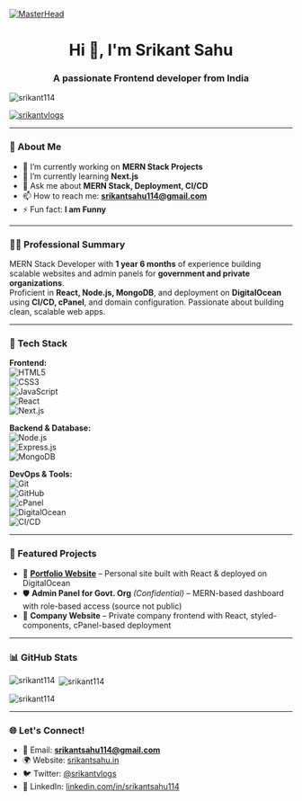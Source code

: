 [![MasterHead](https://repository-images.githubusercontent.com/588181932/e36ec678-7984-4cdd-8e4c-a3932772ff8e)](https://github.com/Srikant114)
<h1 align="center">Hi 👋, I'm Srikant Sahu</h1>
<h3 align="center">A passionate Frontend developer from India</h3>

<p align="left"> <img src="https://komarev.com/ghpvc/?username=srikant114&label=Profile%20views&color=0e75b6&style=flat" alt="srikant114" /> </p>
<p align="left"> <a href="https://twitter.com/srikantvlogs" target="blank"><img src="https://img.shields.io/twitter/follow/srikantvlogs?logo=twitter&style=for-the-badge" alt="srikantvlogs" /></a> </p>

---

### 💼 About Me
- 🔭 I’m currently working on **MERN Stack Projects**
- 🌱 I’m currently learning **Next.js**
- 💬 Ask me about **MERN Stack, Deployment, CI/CD**
- 📫 How to reach me: **srikantsahu114@gmail.com**
- ⚡ Fun fact: **I am Funny**

---

### 👨‍💻 Professional Summary
MERN Stack Developer with **1 year 6 months** of experience building scalable websites and admin panels for **government and private organizations**.  
Proficient in **React, Node.js, MongoDB**, and deployment on **DigitalOcean** using **CI/CD, cPanel**, and domain configuration. Passionate about building clean, scalable web apps.

---

### 🚀 Tech Stack

**Frontend:**  
![HTML5](https://img.shields.io/badge/-HTML5-E34F26?style=flat&logo=html5&logoColor=white)  
![CSS3](https://img.shields.io/badge/-CSS3-1572B6?style=flat&logo=css3)  
![JavaScript](https://img.shields.io/badge/-JavaScript-F7DF1E?style=flat&logo=javascript&logoColor=black)  
![React](https://img.shields.io/badge/-React-61DAFB?style=flat&logo=react)  
![Next.js](https://img.shields.io/badge/-Next.js-000000?style=flat&logo=next.js)

**Backend & Database:**  
![Node.js](https://img.shields.io/badge/-Node.js-339933?style=flat&logo=node.js&logoColor=white)  
![Express.js](https://img.shields.io/badge/-Express.js-000000?style=flat&logo=express)  
![MongoDB](https://img.shields.io/badge/-MongoDB-47A248?style=flat&logo=mongodb)

**DevOps & Tools:**  
![Git](https://img.shields.io/badge/-Git-F05032?style=flat&logo=git&logoColor=white)  
![GitHub](https://img.shields.io/badge/-GitHub-181717?style=flat&logo=github)  
![cPanel](https://img.shields.io/badge/-cPanel-FF6C2C?style=flat&logo=cpanel)  
![DigitalOcean](https://img.shields.io/badge/-DigitalOcean-0080FF?style=flat&logo=digitalocean)  
![CI/CD](https://img.shields.io/badge/-CI/CD-blue?style=flat)

---

### 📌 Featured Projects

- 🔗 **[Portfolio Website](https://srikantsahu.in)** – Personal site built with React & deployed on DigitalOcean  
- 🛡️ **Admin Panel for Govt. Org** *(Confidential)* – MERN-based dashboard with role-based access (source not public)  
- 🏢 **Company Website** – Private company frontend with React, styled-components, cPanel-based deployment  

---

### 📊 GitHub Stats

<p><img align="left" src="https://github-readme-stats.vercel.app/api/top-langs?username=srikant114&show_icons=true&locale=en&layout=compact" alt="srikant114" /></p>

<p>&nbsp;<img align="center" src="https://github-readme-stats.vercel.app/api?username=srikant114&show_icons=true&locale=en" alt="srikant114" /></p>

<p><img align="center" src="https://github-readme-streak-stats.herokuapp.com/?user=srikant114&" alt="srikant114" /></p>

---

### 🌐 Let's Connect!
- 📧 Email: **srikantsahu114@gmail.com**  
- 🌍 Website: [srikantsahu.in](https://srikantsahu.in)  
- 🐦 Twitter: [@srikantvlogs](https://twitter.com/srikantvlogs)  
- 💼 LinkedIn: [linkedin.com/in/srikantsahu114](https://linkedin.com/in/srikantsahu114)

